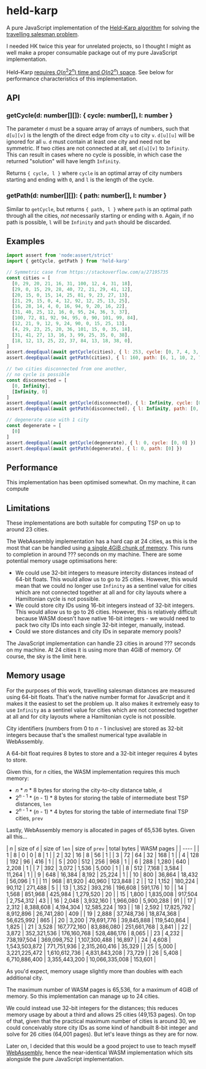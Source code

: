 # held-karp

A pure JavaScript implementation of the [Held–Karp algorithm](https://en.wikipedia.org/wiki/Held%E2%80%93Karp_algorithm) for solving the [travelling salesman problem](https://en.wikipedia.org/wiki/Traveling_salesman_problem).

I needed HK twice this year for unrelated projects, so I thought I might as well make a proper consumable package  out of my pure JavaScript implementation.

Held–Karp [requires *O*(*n*<sup>2</sup>2<sup>*n*</sup>) time and *O*(*n*2<sup>*n*</sup>) space](https://en.wikipedia.org/wiki/Held%E2%80%93Karp_algorithm#Algorithmic_complexity). See below for performance characteristics of this implementation.

## API

### getCycle(d: number[][]): { cycle: number[], l: number }

The parameter `d` must be a square array of arrays of numbers, such that `d[u][v]` is the length of the direct edge from city `u` to city `v`. `d[u][u]` will be ignored for all `u`. `d` must contain at least one city and need not be symmetric. If two cities are not connected at all, set `d[u][v]` to `Infinity`. This can result in cases where no cycle is possible, in which case the returned "solution" will have length `Infinity`.

Returns `{ cycle, l }` where `cycle` is an optimal array of city numbers starting and ending with `0`, and `l` is the length of the cycle.

### getPath(d: number[][]): { path: number[], l: number }

Similar to `getCycle`, but returns `{ path, l }` where `path` is an optimal path through all the cities, *not* necessarily starting or ending with `0`. Again, if no path is possible, `l` will be `Infinity` and `path` should be discarded.

## Examples

```js
import assert from 'node:assert/strict'
import { getCycle, getPath } from 'held-karp'

// Symmetric case from https://stackoverflow.com/a/27195735
const cities = [
  [0, 29, 20, 21, 16, 31, 100, 12, 4, 31, 18],
  [29, 0, 15, 29, 28, 40, 72, 21, 29, 41, 12],
  [20, 15, 0, 15, 14, 25, 81, 9, 23, 27, 13],
  [21, 29, 15, 0, 4, 12, 92, 12, 25, 13, 25],
  [16, 28, 14, 4, 0, 16, 94, 9, 20, 16, 22],
  [31, 40, 25, 12, 16, 0, 95, 24, 36, 3, 37],
  [100, 72, 81, 92, 94, 95, 0, 90, 101, 99, 84],
  [12, 21, 9, 12, 9, 24, 90, 0, 15, 25, 13],
  [4, 29, 23, 25, 20, 36, 101, 15, 0, 35, 18],
  [31, 41, 27, 13, 16, 3, 99, 25, 35, 0, 38],
  [18, 12, 13, 25, 22, 37, 84, 13, 18, 38, 0],
]
assert.deepEqual(await getCycle(cities), { l: 253, cycle: [0, 7, 4, 3, 9, 5, 2, 6, 1, 10, 8, 0] })
assert.deepEqual(await getPath(cities), { l: 160, path: [6, 1, 10, 2, 7, 8, 0, 4, 3, 5, 9] })

// two cities disconnected from one another,
// no cycle is possible
const disconnected = [
  [0, Infinity],
  [Infinity, 0]
]
assert.deepEqual(await getCycle(disconnected), { l: Infinity, cycle: [0, 1, 0] })
assert.deepEqual(await getPath(disconnected), { l: Infinity, path: [0, 1] })

// degenerate case with 1 city
const degenerate = [
  [0]
]
assert.deepEqual(await getCycle(degenerate), { l: 0, cycle: [0, 0] })
assert.deepEqual(await getPath(degenerate), { l: 0, path: [0] })
```

## Performance

This implementation has been optimised somewhat. On my machine, it can compute 

## Limitations

These implementations are both suitable for computing TSP on up to around 23 cities.

The WebAssembly implementation has a hard cap at 24 cities, as this is the most that can be handled using [a single 4GiB chunk of memory](https://developer.mozilla.org/en-US/docs/WebAssembly/JavaScript_interface/Memory/Memory#:~:text=Wasm%20currently%20only%20allows%2032%2Dbit%20addressing). This runs to completion in around ??? seconds on my machine. There are some potential memory usage optimisations here:

* We could use 32-bit integers to measure intercity distances instead of 64-bit floats. This would allow us to go to 25 cities. However, this would mean that we could no longer use `Infinity` as a sentinel value for cities which are not connected together at all and for city layouts where a Hamiltonian cycle is not possible.
* We could store city IDs using 16-bit integers instead of 32-bit integers. This would allow us to go to 26 cities. However, this is relatively difficult because WASM doesn't have native 16-bit integers - we would need to pack two city IDs into each single 32-bit integer, manually, instead.
* Could we store distances and city IDs in separate memory pools?

The JavaScript implementation can handle 23 cities in around ??? seconds on my machine. At 24 cities it is using more than 4GiB of memory. Of course, the sky is the limit here.



## Memory usage

For the purposes of this work, travelling salesman distances are measured using 64-bit floats. That's the native number format for JavaScript and it makes it the easiest to set the problem up. It also makes it extremely easy to use `Infinity` as a sentinel value for cities which are not connected together at all and for city layouts where a Hamiltonian cycle is not possible.

City identifiers (numbers from 0 to *n* - 1 inclusive) are stored as 32-bit integers because that's the smallest numerical type available in WebAssembly.

A 64-bit float requires 8 bytes to store and a 32-bit integer requires 4 bytes to store.

Given this, for *n* cities, the WASM implementation requires this much memory:

* *n* \* *n* \* 8 bytes for storing the city-to-city distance table, `d`
* 2<sup>*n* - 1</sup> \* (*n* - 1) \* 8 bytes for storing the table of intermediate best TSP distances, `len`
* 2<sup>*n* - 1</sup> \* (*n* - 1) \* 4 bytes for storing the table of intermediate final TSP cities, `prev`

Lastly, WebAssembly memory is allocated in pages of 65,536 bytes. Given all this...

| *n* | size of `d` | size of `len` | size of `prev` | total bytes | WASM pages |
| ---- |
| 1 | 8 | 0 | 0 | 8 | 1 |
| 2 | 32 | 16 | 8 | 56 | 1 |
| 3 | 72 | 64 | 32 | 168 | 1 |
| 4 | 128 | 192 | 96 | 416 | 1 |
| 5 | 200 | 512 | 256 | 968 | 1 |
| 6 | 288 | 1,280 | 640 | 2,208 | 1 |
| 7 | 392 | 3,072 | 1,536 | 5,000 | 1 |
| 8 | 512 | 7,168 | 3,584 | 11,264 | 1 |
| 9 | 648 | 16,384 | 8,192 | 25,224 | 1 |
| 10 | 800 | 36,864 | 18,432 | 56,096 | 1 |
| 11 | 968 | 81,920 | 40,960 | 123,848 | 2 |
| 12 | 1,152 | 180,224 | 90,112 | 271,488 | 5 |
| 13 | 1,352 | 393,216 | 196,608 | 591,176 | 10 |
| 14 | 1,568 | 851,968 | 425,984 | 1,279,520 | 20 |
| 15 | 1,800 | 1,835,008 | 917,504 | 2,754,312 | 43 |
| 16 | 2,048 | 3,932,160 | 1,966,080 | 5,900,288 | 91 |
| 17 | 2,312 | 8,388,608 | 4,194,304 | 12,585,224 | 193 |
| 18 | 2,592 | 17,825,792 | 8,912,896 | 26,741,280 | 409 |
| 19 | 2,888 | 37,748,736 | 18,874,368 | 56,625,992 | 865 |
| 20 | 3,200 | 79,691,776 | 39,845,888 | 119,540,864 | 1,825 |
| 21 | 3,528 | 167,772,160 | 83,886,080 | 251,661,768 | 3,841 |
| 22 | 3,872 | 352,321,536 | 176,160,768 | 528,486,176 | 8,065 |
| 23 | 4,232 | 738,197,504 | 369,098,752 | 1,107,300,488 | 16,897 |
| 24 | 4,608 | 1,543,503,872 | 771,751,936 | 2,315,260,416 | 35,329 |
| 25 | 5,000 | 3,221,225,472 | 1,610,612,736 | 4,831,843,208 | 73,729 |
| 26 | 5,408 | 6,710,886,400 | 3,355,443,200 | 10,066,335,008 | 153,601 |

As you'd expect, memory usage slightly more than doubles with each additional city.

The maximum number of WASM pages is 65,536, for a maximum of 4GiB of memory. So this implementation can manage up to 24 cities.

We could instead use 32-bit integers for the distances; this reduces memory usage by about a third and allows 25 cities (49,153 pages). On top of that, given that the practical maximum number of cities is around 30, we could conceivably store city IDs as some kind of handbuilt 8-bit integer and solve for 26 cities (64,001 pages). But let's leave things as they are for now.









Later on, I decided that this would be a good project to use to teach myself [WebAssembly](https://developer.mozilla.org/en-US/docs/WebAssembly), hence the near-identical WASM implementation which sits alongside the pure JavaScript implementation.

